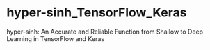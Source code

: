 # hyper-sinh_TensorFlow_Keras
hyper-sinh: An Accurate and Reliable Function from Shallow to Deep Learning in TensorFlow and Keras
